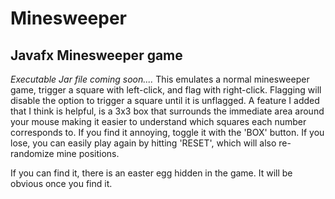 # Minesweeper
## Javafx Minesweeper game
*Executable Jar file coming soon....*
This emulates a normal minesweeper game, trigger a square with left-click, and flag with right-click. Flagging will disable the option to trigger a square until it is unflagged. A feature I added that I think is helpful, is a 3x3 box that surrounds the immediate area around your mouse making it easier to understand which squares each number corresponds to. If you find it annoying, toggle it with the 'BOX' button. If you lose, you can easily play again by hitting 'RESET', which will also re-randomize mine positions. 

If you can find it, there is an easter egg hidden in the game. It will be obvious once you find it.
